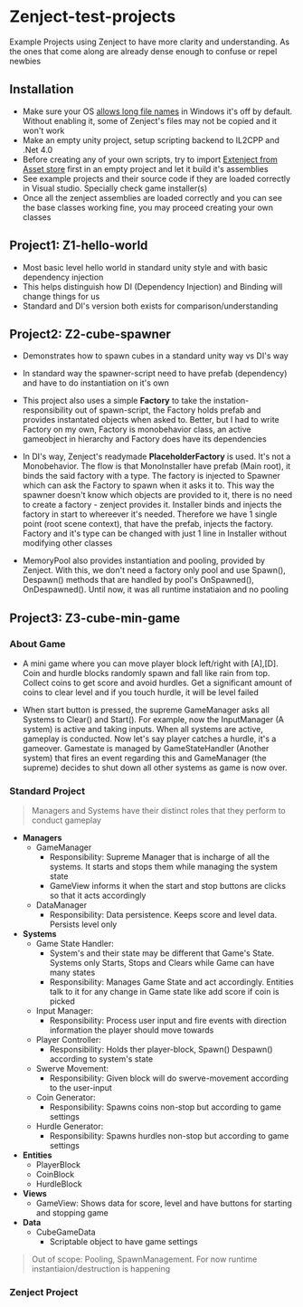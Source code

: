 # Zenject-test-projects
Example Projects using Zenject to have more clarity and understanding. 
As the ones that come along are already dense enough to confuse or repel newbies

## Installation
- Make sure your OS [allows long file names](https://gearupwindows.com/resolved-destination-path-too-long-when-moving-copying-a-file/) in Windows it's off by default. Without enabling it, some of Zenject's files may not be copied and it won't work
- Make an empty unity project, setup scripting backend to IL2CPP and .Net 4.0
- Before creating any of your own scripts, try to import [Extenject from Asset store](https://assetstore.unity.com/packages/tools/utilities/extenject-dependency-injection-ioc-157735) first in an empty project and let it build it's assemblies
- See example projects and their source code if they are loaded correctly in Visual studio. Specially check game installer(s)
- Once all the zenject assemblies are loaded correctly and you can see the base classes working fine, you may proceed creating your own classes

## Project1: Z1-hello-world
- Most basic level hello world in standard unity style and with basic dependency injection
- This helps distinguish how DI (Dependency Injection) and Binding will change things for us
- Standard and DI's version both exists for comparison/understanding

## Project2: Z2-cube-spawner
- Demonstrates how to spawn cubes in a standard unity way vs DI's way
- In standard way the spawner-script need to have prefab (dependency) and have to do instantiation on it's own
- This project also uses a simple **Factory** to take the instation-responsibility out of spawn-script, the Factory holds prefab and provides instantated objects when asked to. Better, but I had to write Factory on my own, Factory is monobehavior class, an active gameobject in hierarchy and Factory does have its dependencies

- In DI's way, Zenject's readymade **PlaceholderFactory<T>** is used. It's not a Monobehavior. The flow is that MonoInstaller have prefab (Main root), it binds the said factory with a type. The factory is injected to Spawner which can ask the Factory to spawn when it asks it to. This way the spawner doesn't know which objects are provided to it, there is no need to create a factory - zenject provides it. Installer binds and injects the factory in start to whereever it's needed. Therefore we have 1 single point (root scene context), that have the prefab, injects the factory. Factory and it's type can be changed with just 1 line in Installer without modifying other classes

- MemoryPool also provides instantiation and pooling, provided by Zenject. With this, we don't need a factory only pool and use Spawn(), Despawn() methods that are handled by pool's OnSpawned(), OnDespawned(). Until now, it was all runtime instatiaion and no pooling

## Project3: Z3-cube-min-game
### About Game

  - A mini game where you can move player block left/right with [A],[D]. Coin and hurdle blocks randomly spawn and fall like rain from top. Collect coins to get score and avoid hurdles. Get a significant amount of coins to clear level and if you touch hurdle, it will be level failed 

  - When start button is pressed, the supreme GameManager asks all Systems to Clear() and Start(). For example, now the InputManager (A system) is active and taking inputs. When all systems are active, gameplay is conducted. Now let's say player catches a hurdle, it's a gameover. Gamestate is managed by GameStateHandler (Another system) that fires an event regarding this and GameManager (the supreme) decides to shut down all other systems as game is now over.

### Standard Project
> Managers and Systems have their distinct roles that they perform to conduct gameplay
- **Managers**
  - GameManager
    - Responsibility: Supreme Manager that is incharge of all the systems. It starts and stops them while managing the system state
    - GameView informs it when the start and stop buttons are clicks so that it acts accordingly
  - DataManager
    - Responsibility: Data persistence. Keeps score and level data. Persists level only
- **Systems**
  - Game State Handler:
    - System's and their state may be different that Game's State. Systems only Starts, Stops and Clears while Game can have many states
    - Responsibility: Manages Game State and act accordingly. Entities talk to it for any change in Game state like add score if coin is picked
  - Input Manager:
    - Responsibility: Process user input and fire events with direction information the player should move towards
  - Player Controller:
    - Responsibility: Holds ther player-block, Spawn() Despawn() according to system's state 
  - Swerve Movement:
    - Responsibility: Given block will do swerve-movement according to the user-input
  - Coin Generator:
    - Responsibility: Spawns coins non-stop but according to game settings
  - Hurdle Generator:
    - Responsibility: Spawns hurdles non-stop but according to game settings
- **Entities**
  - PlayerBlock
  - CoinBlock
  - HurdleBlock
- **Views**
  - GameView: Shows data for score, level and have buttons for starting and stopping game
- **Data**
  - CubeGameData
    - Scriptable object to have game settings
> Out of scope: Pooling, SpawnManagement. For now runtime instantiaion/destruction is happening
  
### Zenject Project
  
  
  
  
